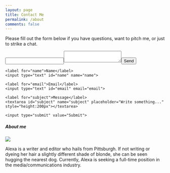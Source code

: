 ```yaml
---
layout: page
title: Contact Me
permalink: /about
comments: false
---
```


<div class="row justify-content-between">
<div class="col-md-8 pr-5">

<p>Please fill out the form below if you have questions, want to pitch me, or just to strike a chat.</p>

<form action="http://formspree.io/alexamarzina@gmail.com"><input type="email" name="_replyto"><textarea   name="body"></textarea><input type="submit" value="Send"></form>


<div class="contact">
  <form action="action_page.php">

    <label for="name">Name</label>
    <input type="text" id="name" name="name">

    <label for="email">Email</label>
    <input type="text" id="email" email="email">

    <label for="subject">Message</label>
    <textarea id="subject" name="subject" placeholder="Write something..." style="height:200px"></textarea>

    <input type="submit" value="Submit">

  </form>
</div>

</div>

<div class="col-md-4">

<div class="sticky-top sticky-top-80">
<h5>About me</h5>

<p class="mb-5"><img class="shadow-lg" src="{{site.baseurl}}/assets/images/photo.jpg" /></p>

<p>Alexa is a writer and editor who hails from Pittsburgh. If not writing or dyeing her hair a slightly different shade of blonde, she can be seen hugging the nearest dog. Currently, Alexa is seeking a full-time position in the media/communications industry.</p>


</div>
</div>
</div>
